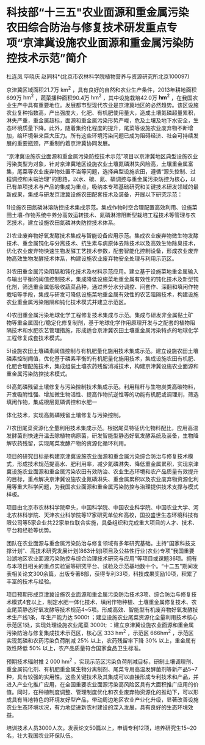 # 科技部“十三五"农业面源和重金属污染农田综合防治与修复技术研发重点专项“京津冀设施农业面源和重金属污染防控技术示范”简介

杜连凤 毕晓庆 赵同科\*(北京市农林科学院植物营养与资源研究所北京100097)

京津冀区域面积21.7万 $\mathrm { k m } ^ { 2 }$ ，具有良好的自然和农业生产条件，2013年耕地面积699万 $\mathrm { h m } ^ { 2 }$ ，蔬菜播种面积90.4万 $\mathrm { h m } ^ { 2 }$ ，其中设施栽培42.0万 $\mathbf { h } \mathbf { m } ^ { 2 }$ ，在我国农业生产中具有重要地位。发展都市型现代农业是京津冀地区的必然趋势。该区设施农业复种指数高，产出强度大，化肥、有机肥使用量大，造成土壤氮磷超量累积，淋失严重，重金属超标，面源和重金属污染形势严峻，危及土壤及地下水安全，生态环境质量下降。此外，随着集约化程度的提升，尾菜等设施农业废弃物不断增加，给环境带来巨大压力。所有这些环境污染问题已成为阻碍经济、社会可持续发展的重要瓶颈，严重制约着京津冀协同发展。

“京津冀设施农业面源和重金属污染防控技术示范”项目以京津冀地区典型设施农业污染类型为对象，针对京津冀地区设施农业土壤氮磷淋失风险高，土壤重金属富集，尾菜等农业废弃物处置不当等问题，选择典型设施农田，遵循“源头控制、过程调控和末端治理"的思路，以水、碳、氮、磷调控与重金属污染防控为核心，以已有单项技术与产品的集成为重点，吸纳本专项基础研究和关键技术研发领域的最新成果，集成与研发京津冀设施农田配套技术及装备，开展以下研究示范：

1)设施农田氮磷淋溶防控技术集成示范。集成作物时空合理配置高效利用、设施菜田土壤-作物系统中养分高效运转技术、氮磷淋溶阻断型栽培工程技术等管理与农艺技术，建立设施农田氮磷淋失防控技术体系。

2)农业废弃物好氧发酵技术集成与智能设备应用示范。集成农业废弃物微生物发酵技术、重金属钝化与分离技术、抗生素与病原体去除技术以及高效生物除臭技术，优化农业废弃物快速生物发酵工艺技术参数，配套智能化控制设备，形成农业废弃物高效生物发酵技术体系，构建设施农业废弃物安全处理与利用示范区。

3)农田重金属污染阻隔和钝化技术及材料示范应用。建立基于设施菜地重金属输入与输出平衡的阈值控制技术，集成降低设施菜地重金属有效性的钝化技术及新型钝化剂，筛选重金属低吸收蔬菜品种，通过养分水分调控、间套作、深翻和填闲作物栽培等手段，集成与研发可降低设施菜地重金属有效性的农艺阻隔技术，构建设施农业重金属污染阻隔和钝化技术模式并建立示范区。

4)农田重金属污染地球化学工程修复技术集成与示范。集成与研发非金属黏土矿物等重金属固化/稳定化修复制剂，基于地球化学作用原理开发与之配套的植物阻隔技术和水肥农艺管理措施，形成适合京津冀农田土壤重金属污染特点的地球化学工程修复成套技术模式。

5)设施农田土壤磷素阈值控制与有机肥量化施用技术集成示范。建立设施农田土壤磷素控制阈值，优化基于磷素平衡的有机肥量化施用技术，集成设施农田有机肥、化肥合理配施技术，集成组装土壤农药残留消减技术，构建京津冀设施农业面源和重金属污染防控技术模式。

6)高氮磷残留土壤修复与污染控制技术集成示范。利用秸秆与生物炭类高碳物料，开发吸附性强、增加微生物活性、提高作物抗逆性等的功能有机肥或调理剂，筛选填闲作物，集成根层氮磷调控和水肥一

体化技术，实现高氮磷残留土壤修复与污染控制。

7)农田尾菜资源化全量利用技术集成示范。根据尾菜特征优化物料配比，应用高温发酵菌剂快速升温去除植物病原菌，研发智能型静态好氧发酵系统及装备，生物降解农药残留，实现尾菜发酵产物的资源化循环利用。

项目的研究目标是构建京津冀设施农业面源和重金属污染综合防治与修复技术模式，形成技术规范提高水、肥利用率，减少氮磷淋失、降低重金属累积，实现京津冀设施农业面源和重金属污染农田有效防治、农业生态环境和农产品质量有效提升的目标，重点解决京津冀设施农业氮磷淋失、重金属累积以及农业废弃物资源化利用等重大科学问题，为我国农业面源和重金属污染防控与治理提供技术支撑与模式样板。

项目由北京市农林科学院牵头，中国科学院、中国农业科学院、中国农业大学、河北农林科学院、天津农业科学院等17家研究单位和高校，国投盛世生态环境科技有限公司等5家企业共22家单位联合实施，具备组织和完成重大项目的人才、技术、平台和经验等优势。

团队在农业面源与重金属污染防治与修复领域有多年研究基础。主持"国家科技支撑计划”、高技术研究发展计划(863计划)项目及公益性行业(农业)专项"我国重要沿湖地区农业面源污染防控与综合治理技术研究与应用"等项目或课题36项。拥有与本项目相关的重点实验室等研究平台、试验及示范基地数十个。“十二五"期间发表相关论文300余篇，出版专著8部，获得专利33项，科技成果奖励10项，积累了丰富的技术与经验。

项目预期形成京津冀设施农业面源和重金属污染防治技术3项、综合防治与修复技术模式4套以上，制定水肥一体化技术、填闲作物种植、土壤重金属修复技术、农业尾菜静态好氧发酵等技术规范4\~5项。形成高效、智能型有机废弃物好氧发酵技术生产线1条，年生产能力达 $5 0 0 0 \mathrm { t }$ ；建立设施农业尾菜资源化全量利用技术核心示范区1处，实现处理设施农业尾菜 ${ 3 0 0 0 \mathrm { t } } ;$ ：建立京津冀设施农业面源和重金属污染防治与修复集成技术示范区，核心区 $3 3 3 \mathrm { ~ h m } ^ { 2 }$ ，示范区 $6 6 6 \mathrm { h m } ^ { 2 }$ ，示范区实现氮磷和农药污染负荷削减 $2 5 \%$ 以上，农药残留率下降 $30 \%$ 以上，重金属有效性降低 $50 \%$ 以上，农产品质量符合国家食品卫生标准。

预期技术辐射推 $2 \ 0 0 0 \ \mathrm { h m } ^ { 2 }$ ，实现示范区污染负荷削减目标，研制土壤调理剂、重金属钝化剂、有机肥重金属生物分离制剂、尾菜专用高温发酵菌剂等新产品5\~7种，具有较强的实用性。这些关键技术及其集成可以直接形成专利技术和产品，并进入产业化推广应用，在全国重要农业面源污染高风险区具有大面积推广应用的价值。同时，在种植制度调整、管理制度优化和农业废弃物资源化的推动下，可以形成具有当地特色的环境友好型产品，带动周边地区农业产业化升级，显著改善设施农业生态环境状况，有力地促进新农村建设的深入发展，具有良好的生态环境效益。

培训技术人员3000人次。发表论文50篇以上，申请专利12项，培养研究生15\~20名，壮大我国农业环保队伍。